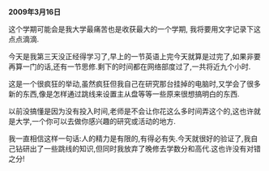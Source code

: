 **2009年3月16日**

这个学期可能会是我大学最痛苦也是收获最大的一个学期, 我将要用文字记录下这点点滴滴.

今天是我第三天没正经得学习了,早上的一节英语上完今天就算是过完了,如果非要再算一门的话,还有一节思修.剩下的时间都在网络部度过了,一共将近九个小时.

这是一个很疯狂的举动,虽然疯狂但我自己在研究那台挂掉的电脑时,又学会了很多新的东西,像是怎样通过跳线来设置主从盘等等一些原来很想搞明白的东西.

以前没搞懂是因为没有投入时间,老师是不会让你花这么多时间弄这个的,这也许就是大学,一个你可以去做你感兴趣的研究或活动的地方.

我一直相信这样一句话:人的精力是有限的,有得必有失.今天就很好的验证了,我自己钻研出了一些跳线的知识,但同时我放弃了晚修去学数分和高代.这也许没有对错之分!